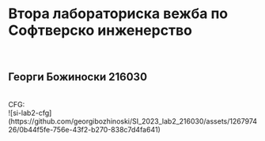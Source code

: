 <h1>Втора лабораториска вежба по Софтверско инженерство </h1> <br>
<h2>Георги Божиноски 216030 </h2> <br>
CFG: <br>
![si-lab2-cfg](https://github.com/georgibozhinoski/SI_2023_lab2_216030/assets/126797426/0b44f5fe-756e-43f2-b270-838c7d4fa641)
